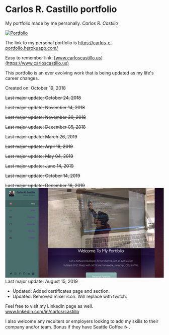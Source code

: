 # Carlos R. Castillo portfolio
My portfolio made by me personally.  *Carlos R. Castillo*

[![Portfolio](https://img.shields.io/badge/Resume-PDF-brightgreen.svg)](https://carlos-c-portfolio.herokuapp.com/)

The link to my personal portfolio is https://carlos-c-portfolio.herokuapp.com/

Easy to remember link: [www.carloscastillo.us](https://www.carloscastillo.us)

This portfolio is an ever evolving work that is being updated as my life's career changes.

Created on: October 19, 2018

~~Last major update: October 24, 2018~~

~~Last major update: November 14, 2018~~

~~Last major update: November 30, 2018~~

~~Last major update: December 05, 2018~~

~~Last major update: March 26, 2019~~

~~Last major update: Arpil 18, 2019~~<br>

~~Last major update: May 04, 2019~~<br>

~~Last major update: June 14, 2019~~<br>

~~Last major update: October 14, 2019~~<br>

~~Last major update: December 16, 2019~~<br>
![](images/ScreenShotPortfolio.png?raw=true)
Last major update: August 15, 2019
- Updated:  Added certificates page and section.
- Updated:  Removed mixer icon.  Will replace with twitch. 

Feel free to visit my LinkedIn page as well.
www.linkedin.com/in/carlosrcastillo

I also welcome any recuiters or employers looking to add my skills to their company and/or team.
Bonus if they have Seattle Coffee :coffee: .
